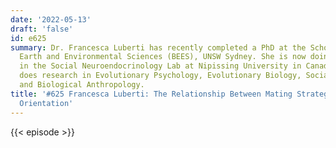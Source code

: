 ```yaml
---
date: '2022-05-13'
draft: 'false'
id: e625
summary: Dr. Francesca Luberti has recently completed a PhD at the School of Biological,
  Earth and Environmental Sciences (BEES), UNSW Sydney. She is now doing a postdoc
  in the Social Neuroendocrinology Lab at Nipissing University in Canada. Dr. Luberti
  does research in Evolutionary Psychology, Evolutionary Biology, Social Psychology,
  and Biological Anthropology.
title: '#625 Francesca Luberti: The Relationship Between Mating Strategies and Socio-political
  Orientation'
---
```

{{< episode >}}
